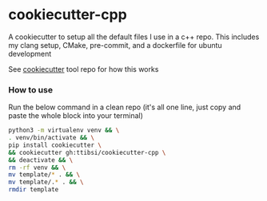 # cookiecutter-cpp

A cookiecutter to setup all the default files I use in a c++ repo. This 
includes my clang setup, CMake, pre-commit, and a dockerfile for ubuntu 
development

See [cookiecutter](https://github.com/cookiecutter/cookiecutter) tool repo for 
how this works

### How to use
Run the below command in a clean repo (it's all one line, just copy and paste
the whole block into your terminal)

```bash
python3 -m virtualenv venv && \
. venv/bin/activate && \
pip install cookiecutter \
&& cookiecutter gh:ttibsi/cookiecutter-cpp \
&& deactivate && \
rm -rf venv && \
mv template/* . && \
mv template/.* . && \
rmdir template
```
